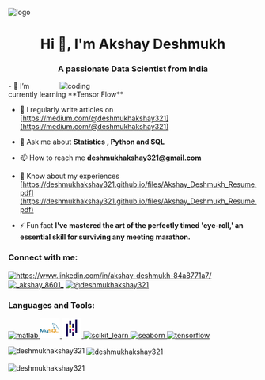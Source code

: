 ![logo](https://github.com/deshmukhakshay321/deshmukhakshay321/blob/main/nasa-1lfI7wkGWZ4-unsplash.jpg)
<h1 align="center">Hi 👋, I'm Akshay Deshmukh</h1>
<h3 align="center">A passionate Data Scientist from India</h3>

<img align="right" alt="coding" width="400" src="https://i.pinimg.com/originals/e8/f4/53/e8f453469a3ec97ecd354df465d73913.gif">
- 🌱 I’m currently learning **Tensor Flow**

- 📝 I regularly write articles on [https://medium.com/@deshmukhakshay321](https://medium.com/@deshmukhakshay321)

- 💬 Ask me about **Statistics , Python and SQL**

- 📫 How to reach me **deshmukhakshay321@gmail.com**

- 📄 Know about my experiences [https://deshmukhakshay321.github.io/files/Akshay_Deshmukh_Resume.pdf](https://deshmukhakshay321.github.io/files/Akshay_Deshmukh_Resume.pdf)

- ⚡ Fun fact **I've mastered the art of the perfectly timed 'eye-roll,' an essential skill for surviving any meeting marathon.**

<h3 align="left">Connect with me:</h3>
<p align="left">
<a href="https://linkedin.com/in/https://www.linkedin.com/in/akshay-deshmukh-84a8771a7/" target="blank"><img align="center" src="https://raw.githubusercontent.com/rahuldkjain/github-profile-readme-generator/master/src/images/icons/Social/linked-in-alt.svg" alt="https://www.linkedin.com/in/akshay-deshmukh-84a8771a7/" height="30" width="40" /></a>
<a href="https://instagram.com/_akshay_8601_" target="blank"><img align="center" src="https://raw.githubusercontent.com/rahuldkjain/github-profile-readme-generator/master/src/images/icons/Social/instagram.svg" alt="_akshay_8601_" height="30" width="40" /></a>
<a href="https://medium.com/@deshmukhakshay321" target="blank"><img align="center" src="https://raw.githubusercontent.com/rahuldkjain/github-profile-readme-generator/master/src/images/icons/Social/medium.svg" alt="@deshmukhakshay321" height="30" width="40" /></a>
</p>

<h3 align="left">Languages and Tools:</h3>
<p align="left"> <a href="https://www.mathworks.com/" target="_blank" rel="noreferrer"> <img src="https://upload.wikimedia.org/wikipedia/commons/2/21/Matlab_Logo.png" alt="matlab" width="40" height="40"/> </a> <a href="https://www.mysql.com/" target="_blank" rel="noreferrer"> <img src="https://raw.githubusercontent.com/devicons/devicon/master/icons/mysql/mysql-original-wordmark.svg" alt="mysql" width="40" height="40"/> </a> <a href="https://pandas.pydata.org/" target="_blank" rel="noreferrer"> <img src="https://raw.githubusercontent.com/devicons/devicon/2ae2a900d2f041da66e950e4d48052658d850630/icons/pandas/pandas-original.svg" alt="pandas" width="40" height="40"/> </a> <a href="https://scikit-learn.org/" target="_blank" rel="noreferrer"> <img src="https://upload.wikimedia.org/wikipedia/commons/0/05/Scikit_learn_logo_small.svg" alt="scikit_learn" width="40" height="40"/> </a> <a href="https://seaborn.pydata.org/" target="_blank" rel="noreferrer"> <img src="https://seaborn.pydata.org/_images/logo-mark-lightbg.svg" alt="seaborn" width="40" height="40"/> </a> <a href="https://www.tensorflow.org" target="_blank" rel="noreferrer"> <img src="https://www.vectorlogo.zone/logos/tensorflow/tensorflow-icon.svg" alt="tensorflow" width="40" height="40"/> </a> </p>

<p><img align="left" src="https://github-readme-stats-sigma-five.vercel.app/api/top-langs?username=deshmukhakshay321&show_icons=true&locale=en&layout=compact" alt="deshmukhakshay321" /></p>

<p>&nbsp;<img align="center" src="https://github-readme-stats-sigma-five.vercel.app/api?username=deshmukhakshay321&show_icons=true&locale=en" alt="deshmukhakshay321" /></p>

<p><img align="center" src="https://github-readme-streak-stats.herokuapp.com/?user=deshmukhakshay321&" alt="deshmukhakshay321" /></p>

